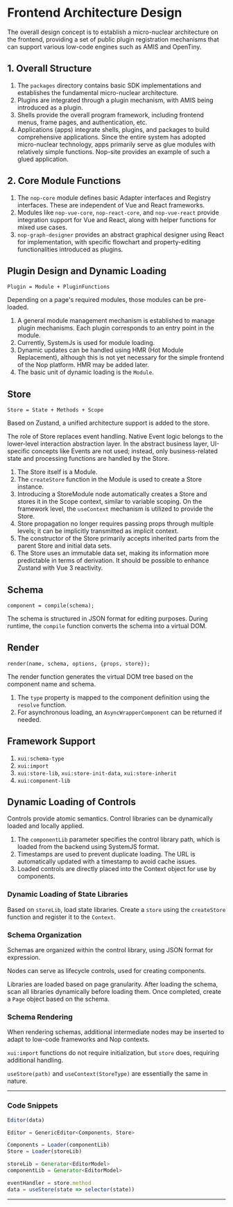 # Frontend Architecture Design

The overall design concept is to establish a micro-nuclear architecture on the frontend, providing a set of public plugin registration mechanisms that can support various low-code engines such as AMIS and OpenTiny.

## 1. Overall Structure

1. The `packages` directory contains basic SDK implementations and establishes the fundamental micro-nuclear architecture.
2. Plugins are integrated through a plugin mechanism, with AMIS being introduced as a plugin.
3. Shells provide the overall program framework, including frontend menus, frame pages, and authentication, etc.
4. Applications (apps) integrate shells, plugins, and packages to build comprehensive applications. Since the entire system has adopted micro-nuclear technology, apps primarily serve as glue modules with relatively simple functions. Nop-site provides an example of such a glued application.

## 2. Core Module Functions

1. The `nop-core` module defines basic Adapter interfaces and Registry interfaces. These are independent of Vue and React frameworks.
2. Modules like `nop-vue-core`, `nop-react-core`, and `nop-vue-react` provide integration support for Vue and React, along with helper functions for mixed use cases.
3. `nop-graph-designer` provides an abstract graphical designer using React for implementation, with specific flowchart and property-editing functionalities introduced as plugins.

## Plugin Design and Dynamic Loading

```
Plugin = Module + PluginFunctions
```

Depending on a page's required modules, those modules can be pre-loaded.

1. A general module management mechanism is established to manage plugin mechanisms. Each plugin corresponds to an entry point in the module.
2. Currently, SystemJs is used for module loading.
3. Dynamic updates can be handled using HMR (Hot Module Replacement), although this is not yet necessary for the simple frontend of the Nop platform. HMR may be added later.
4. The basic unit of dynamic loading is the `Module`.

## Store

```
Store = State + Methods + Scope
```

Based on Zustand, a unified architecture support is added to the store.

The role of Store replaces event handling. Native Event logic belongs to the lower-level interaction abstraction layer. In the abstract business layer, UI-specific concepts like Events are not used; instead, only business-related state and processing functions are handled by the Store.

1. The Store itself is a Module.
2. The `createStore` function in the Module is used to create a Store instance.
3. Introducing a StoreModule node automatically creates a Store and stores it in the Scope context, similar to variable scoping. On the framework level, the `useContext` mechanism is utilized to provide the Store.
4. Store propagation no longer requires passing props through multiple levels; it can be implicitly transmitted as implicit context.
5. The constructor of the Store primarily accepts inherited parts from the parent Store and initial data sets.
6. The Store uses an immutable data set, making its information more predictable in terms of derivation. It should be possible to enhance Zustand with Vue 3 reactivity.

## Schema

```
component = compile(schema);
```

The schema is structured in JSON format for editing purposes. During runtime, the `compile` function converts the schema into a virtual DOM.

## Render

```
render(name, schema, options, {props, store});
```

The render function generates the virtual DOM tree based on the component name and schema.

1. The `type` property is mapped to the component definition using the `resolve` function.
2. For asynchronous loading, an `AsyncWrapperComponent` can be returned if needed.

## Framework Support

1. `xui:schema-type`
2. `xui:import`
3. `xui:store-lib`, `xui:store-init-data`, `xui:store-inherit`
4. `xui:component-lib`

## Dynamic Loading of Controls

Controls provide atomic semantics. Control libraries can be dynamically loaded and locally applied.

1. The `componentLib` parameter specifies the control library path, which is loaded from the backend using SystemJS format.
2. Timestamps are used to prevent duplicate loading. The URL is automatically updated with a timestamp to avoid cache issues.
3. Loaded controls are directly placed into the Context object for use by components.


### Dynamic Loading of State Libraries

Based on `storeLib`, load state libraries. Create a `store` using the `createStore` function and register it to the `Context`.

### Schema Organization

Schemas are organized within the control library, using JSON format for expression.

Nodes can serve as lifecycle controls, used for creating components.

Libraries are loaded based on page granularity. After loading the schema, scan all libraries dynamically before loading them. Once completed, create a `Page` object based on the schema.

### Schema Rendering

When rendering schemas, additional intermediate nodes may be inserted to adapt to low-code frameworks and Nop contexts.

`xui:import` functions do not require initialization, but `store` does, requiring additional handling.

`useStore(path)` and `useContext(StoreType)` are essentially the same in nature.

---

### Code Snippets

```javascript
Editor(data)
```

```javascript
Editor = GenericEditor<Components, Store>
```

```javascript
Components = Loader(componentLib)
Store = Loader(storeLib)
```

```javascript
storeLib = Generator<EditorModel>
componentLib = Generator<EditorModel>
```

```javascript
eventHandler = store.method
data = useStore(state => selector(state))
```

---
